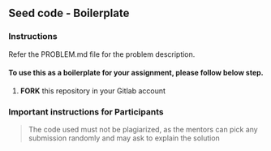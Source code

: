 ## Seed code - Boilerplate

### Instructions

Refer the PROBLEM.md file for the problem description.

#### To use this as a boilerplate for your assignment, please follow below step.

1. **FORK** this repository in your Gitlab account


### Important instructions for Participants

>  The code used must not be plagiarized, as the mentors can pick any submission randomly and may ask to explain the solution

